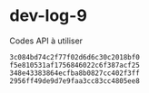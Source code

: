 # dev-log-9
Codes API à utiliser

    3c084bd74c2f77f02d6d6c30c2018bf0
    f5e810531af1756846022c6f387acf25
    348e43383864ecfba8b0827cc402f3ff
    2956ff49de9d7e9faa3cc83cc4805ee8
